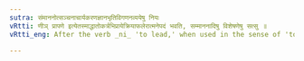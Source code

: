 ```yaml
---
sutra: संमाननोत्सञ्चनाचार्यकरणज्ञानभृतिविगणनव्ययेषु नियः
vRtti: णीञ् प्रापणे इत्येतस्माद्धातोकर्त्रभिप्रायेक्रियाफलेरात्मनेपदं भवति, सम्माननादिषु विशेषणेषु सत्सु ॥
vRtti_eng: After the verb _ni_ 'to lead,' when used in the sense of 'to guide so as to render the person guided worthy,' 'to lift up,' 'to make one a spiritual guide,' 'to determine the true sense,' to employ on wages,' 'to pay as debt,' and 'to give as in charity,' even when the fruit of the action does not accrue to the agent, the _Atmanepada_ is used.

---
```

